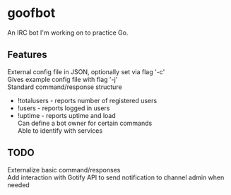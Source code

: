 # goofbot

An IRC bot I'm working on to practice Go.

## Features

External config file in JSON, optionally set via flag '-c'  
Gives example config file with flag '-j'  
Standard command/response structure  
* !totalusers - reports number of registered users  
* !users - reports logged in users  
* !uptime - reports uptime and load      
Can define a bot owner for certain commands  
Able to identify with services  

## TODO

Externalize basic command/responses  
Add interaction with Gotify API to send notification to channel admin when needed  

